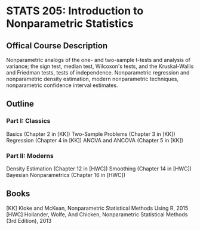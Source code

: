 # STATS 205: Introduction to Nonparametric Statistics

## Offical Course Description
Nonparametric analogs of the one- and two-sample t-tests and analysis of variance; the sign test, median test, Wilcoxon's tests, and the Kruskal-Wallis and Friedman tests, tests of independence. Nonparametric regression and nonparametric density estimation, modern nonparametric techniques, nonparametric confidence interval estimates.

## Outline

### Part I: Classics

Basics (Chapter 2 in [KK])
Two-Sample Problems (Chapter 3 in [KK])
Regression (Chapter 4 in [KK])
ANOVA and ANCOVA (Chapter 5 in [KK])

### Part II: Moderns
Density Estimation (Chapter 12 in [HWC])
Smoothing (Chapter 14 in [HWC])
Bayesian Nonparametrics (Chapter 16 in [HWC])

## Books
[KK] Kloke and McKean, Nonparametric Statistical Methods Using R, 2015
[HWC] Hollander, Wolfe, And Chicken, Nonparametric Statistical Methods (3rd Edition), 2013
